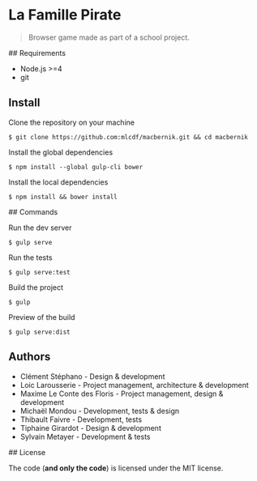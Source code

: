 # La Famille Pirate
> Browser game made as part of a school project.

## Requirements

- Node.js >=4
- git

## Install

Clone the repository on your machine
```console
$ git clone https://github.com:mlcdf/macbernik.git && cd macbernik
```

Install the global dependencies
```console
$ npm install --global gulp-cli bower
```

Install the local dependencies
```console
$ npm install && bower install
```

## Commands

Run the dev server
```console
$ gulp serve
```

Run the tests
```console
$ gulp serve:test
```

Build the project
```console
$ gulp
```

Preview of the build
```console
$ gulp serve:dist
```


## Authors

- Clément Stéphano - Design & development
- Loic Larousserie - Project management, architecture & development
- Maxime Le Conte des Floris - Project management, design & development
- Michaël Mondou - Development, tests & design
- Thibault Faivre - Development, tests
- Tiphaine Girardot - Design & development
- Sylvain Metayer - Development & tests


## License

The code (**and only the code**) is licensed under the MIT license.
